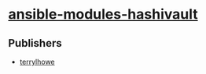 # [ansible-modules-hashivault](https://pypi.org/project/ansible-modules-hashivault)



## Publishers
- [terrylhowe](https://pypi.org/user/terrylhowe)

